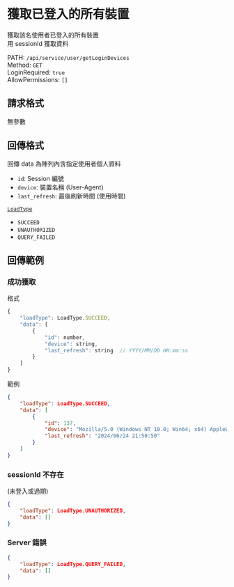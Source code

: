 # 獲取已登入的所有裝置

獲取該名使用者已登入的所有裝置  
用 sessionId 獲取資料  

PATH: `/api/service/user/getLoginDevices`  
Method: `GET`  
LoginRequired: `true`  
AllowPermissions: `[]`  


## 請求格式
無參數  


## 回傳格式

回傳 data 為陣列內含指定使用者個人資料  

* `id`: Session 編號
* `device`: 裝置名稱 (User-Agent)
* `last_refresh`: 最後刷新時間 (使用時間)

[`LoadType`](../../types.md#loadtype)  
* `SUCCEED`
* `UNAUTHORIZED`
* `QUERY_FAILED`


## 回傳範例
### 成功獲取
格式
```js
{
    "loadType": LoadType.SUCCEED,
    "data": [
        {
            "id": number,
            "device": string,
            "last_refresh": string  // YYYY/MM/DD HH:mm:ss
        }
    ]
}
```
範例
```json
{
    "loadType": LoadType.SUCCEED,
    "data": [
        {
            "id": 137,
            "device": "Mozilla/5.0 (Windows NT 10.0; Win64; x64) AppleWebKit/537.36 (KHTML, like Gecko) Chrome/126.0.0.0 Safari/537.36",
            "last_refresh": "2024/06/24 21:50:50"
        }
    ]
}
```

### sessionId 不存在 
(未登入或過期)  
```json
{
    "loadType": LoadType.UNAUTHORIZED,
    "data": []
}
```

### Server 錯誤  
```json
{
    "loadType": LoadType.QUERY_FAILED,
    "data": []
}
```
